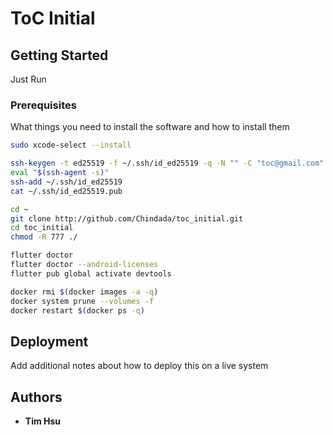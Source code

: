 # ToC Initial

## Getting Started

Just Run

### Prerequisites

What things you need to install the software and how to install them

```sh
sudo xcode-select --install

ssh-keygen -t ed25519 -f ~/.ssh/id_ed25519 -q -N "" -C "toc@gmail.com"
eval "$(ssh-agent -s)"
ssh-add ~/.ssh/id_ed25519
cat ~/.ssh/id_ed25519.pub
```

```sh
cd ~
git clone http://github.com/Chindada/toc_initial.git
cd toc_initial
chmod -R 777 ./
```
```sh
flutter doctor
flutter doctor --android-licenses
flutter pub global activate devtools
```
```sh
docker rmi $(docker images -a -q)
docker system prune --volumes -f
docker restart $(docker ps -q)
```

## Deployment

Add additional notes about how to deploy this on a live system

## Authors

- **Tim Hsu** 


